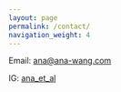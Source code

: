 ```yaml
---
layout: page
permalink: /contact/
navigation_weight: 4
---
```




Email: <a href="mailtoana@ana-wang.com">ana@ana-wang.com</a>

IG: <a href="http://instagram.com/ana_et_al" target="_blank">ana_et_al</a>